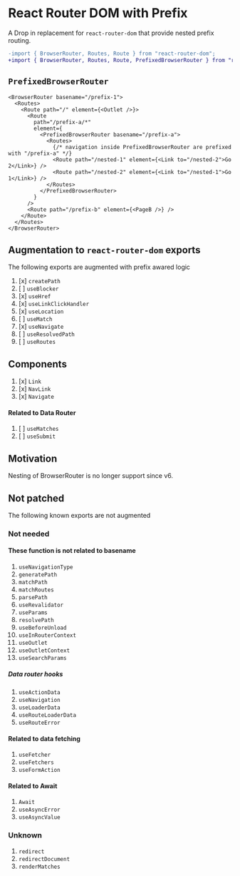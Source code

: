 # React Router DOM with Prefix

A Drop in replacement for `react-router-dom` that provide nested prefix routing.

```diff
-import { BrowserRouter, Routes, Route } from "react-router-dom";
+import { BrowserRouter, Routes, Route, PrefixedBrowserRouter } from "react-router-dom-with-prefix";
```

## `PrefixedBrowserRouter`

```tsx
<BrowserRouter basename="/prefix-1">
  <Routes>
    <Route path="/" element={<Outlet />}>
      <Route
        path="/prefix-a/*"
        element={
          <PrefixedBrowserRouter basename="/prefix-a">
            <Routes>
              {/* navigation inside PrefixedBrowserRouter are prefixed with "/prefix-a" */}
              <Route path="/nested-1" element={<Link to="/nested-2">Go 2</Link>} />
              <Route path="/nested-2" element={<Link to="/nested-1">Go 1</Link>} />
            </Routes>
          </PrefixedBrowserRouter>
        }
      />
      <Route path="/prefix-b" element={<PageB />} />
    </Route>
  </Routes>
</BrowserRouter>
```

## Augmentation to `react-router-dom` exports

The following exports are augmented with prefix awared logic

1. [x] `createPath`
1. [ ] `useBlocker`
1. [x] `useHref`
1. [x] `useLinkClickHandler`
1. [x] `useLocation`
1. [ ] `useMatch`
1. [x] `useNavigate`
1. [ ] `useResolvedPath`
1. [ ] `useRoutes`

## Components

1. [x] `Link`
1. [x] `NavLink`
1. [x] `Navigate`

#### Related to Data Router
1. [ ] `useMatches`
1. [ ] `useSubmit`

## Motivation

Nesting of BrowserRouter is no longer support since v6.

## Not patched
The following known exports are not augmented

### Not needed

#### These function is not related to basename
1. `useNavigationType`
1. `generatePath`
1. `matchPath`
1. `matchRoutes`
1. `parsePath`
1. `useRevalidator`
1. `useParams`
1. `resolvePath`
1. `useBeforeUnload`
1. `useInRouterContext`
1. `useOutlet`
1. `useOutletContext`
1. `useSearchParams`

##### Data router hooks
1. `useActionData`
1. `useNavigation`
1. `useLoaderData`
1. `useRouteLoaderData`
1. `useRouteError`

#### Related to data fetching
1. `useFetcher`
1. `useFetchers`
1. `useFormAction`

#### Related to Await
1. `Await`
1. `useAsyncError`
1. `useAsyncValue`

### Unknown
1. `redirect`
1. `redirectDocument`
1. `renderMatches`

